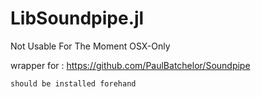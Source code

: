 # LibSoundpipe.jl

Not Usable For The Moment OSX-Only

wrapper for :
    https://github.com/PaulBatchelor/Soundpipe

    should be installed forehand


